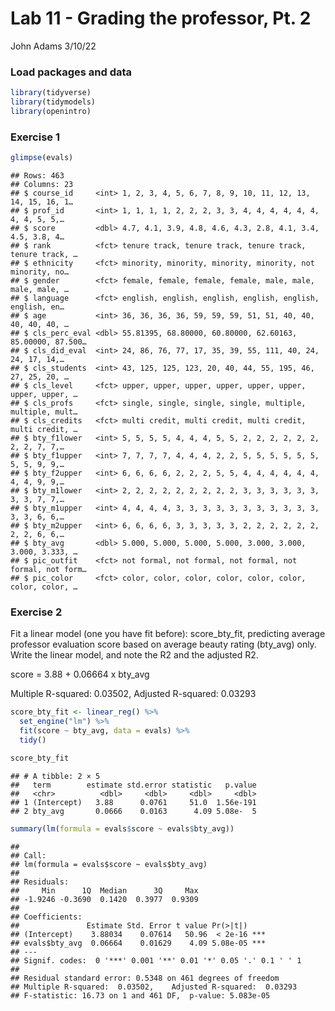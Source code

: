 Lab 11 - Grading the professor, Pt. 2
================
John Adams
3/10/22

### Load packages and data

``` r
library(tidyverse) 
library(tidymodels)
library(openintro)
```

### Exercise 1

``` r
glimpse(evals)
```

    ## Rows: 463
    ## Columns: 23
    ## $ course_id     <int> 1, 2, 3, 4, 5, 6, 7, 8, 9, 10, 11, 12, 13, 14, 15, 16, 1…
    ## $ prof_id       <int> 1, 1, 1, 1, 2, 2, 2, 3, 3, 4, 4, 4, 4, 4, 4, 4, 4, 5, 5,…
    ## $ score         <dbl> 4.7, 4.1, 3.9, 4.8, 4.6, 4.3, 2.8, 4.1, 3.4, 4.5, 3.8, 4…
    ## $ rank          <fct> tenure track, tenure track, tenure track, tenure track, …
    ## $ ethnicity     <fct> minority, minority, minority, minority, not minority, no…
    ## $ gender        <fct> female, female, female, female, male, male, male, male, …
    ## $ language      <fct> english, english, english, english, english, english, en…
    ## $ age           <int> 36, 36, 36, 36, 59, 59, 59, 51, 51, 40, 40, 40, 40, 40, …
    ## $ cls_perc_eval <dbl> 55.81395, 68.80000, 60.80000, 62.60163, 85.00000, 87.500…
    ## $ cls_did_eval  <int> 24, 86, 76, 77, 17, 35, 39, 55, 111, 40, 24, 24, 17, 14,…
    ## $ cls_students  <int> 43, 125, 125, 123, 20, 40, 44, 55, 195, 46, 27, 25, 20, …
    ## $ cls_level     <fct> upper, upper, upper, upper, upper, upper, upper, upper, …
    ## $ cls_profs     <fct> single, single, single, single, multiple, multiple, mult…
    ## $ cls_credits   <fct> multi credit, multi credit, multi credit, multi credit, …
    ## $ bty_f1lower   <int> 5, 5, 5, 5, 4, 4, 4, 5, 5, 2, 2, 2, 2, 2, 2, 2, 2, 7, 7,…
    ## $ bty_f1upper   <int> 7, 7, 7, 7, 4, 4, 4, 2, 2, 5, 5, 5, 5, 5, 5, 5, 5, 9, 9,…
    ## $ bty_f2upper   <int> 6, 6, 6, 6, 2, 2, 2, 5, 5, 4, 4, 4, 4, 4, 4, 4, 4, 9, 9,…
    ## $ bty_m1lower   <int> 2, 2, 2, 2, 2, 2, 2, 2, 2, 3, 3, 3, 3, 3, 3, 3, 3, 7, 7,…
    ## $ bty_m1upper   <int> 4, 4, 4, 4, 3, 3, 3, 3, 3, 3, 3, 3, 3, 3, 3, 3, 3, 6, 6,…
    ## $ bty_m2upper   <int> 6, 6, 6, 6, 3, 3, 3, 3, 3, 2, 2, 2, 2, 2, 2, 2, 2, 6, 6,…
    ## $ bty_avg       <dbl> 5.000, 5.000, 5.000, 5.000, 3.000, 3.000, 3.000, 3.333, …
    ## $ pic_outfit    <fct> not formal, not formal, not formal, not formal, not form…
    ## $ pic_color     <fct> color, color, color, color, color, color, color, color, …

### Exercise 2

Fit a linear model (one you have fit before): score_bty_fit, predicting
average professor evaluation score based on average beauty rating
(bty_avg) only. Write the linear model, and note the R2 and the adjusted
R2.

score = 3.88 + 0.06664 x bty_avg

Multiple R-squared: 0.03502, Adjusted R-squared: 0.03293

``` r
score_bty_fit <- linear_reg() %>%
  set_engine("lm") %>%
  fit(score ~ bty_avg, data = evals) %>%
  tidy()

score_bty_fit
```

    ## # A tibble: 2 × 5
    ##   term        estimate std.error statistic   p.value
    ##   <chr>          <dbl>     <dbl>     <dbl>     <dbl>
    ## 1 (Intercept)   3.88      0.0761     51.0  1.56e-191
    ## 2 bty_avg       0.0666    0.0163      4.09 5.08e-  5

``` r
summary(lm(formula = evals$score ~ evals$bty_avg))
```

    ## 
    ## Call:
    ## lm(formula = evals$score ~ evals$bty_avg)
    ## 
    ## Residuals:
    ##     Min      1Q  Median      3Q     Max 
    ## -1.9246 -0.3690  0.1420  0.3977  0.9309 
    ## 
    ## Coefficients:
    ##               Estimate Std. Error t value Pr(>|t|)    
    ## (Intercept)    3.88034    0.07614   50.96  < 2e-16 ***
    ## evals$bty_avg  0.06664    0.01629    4.09 5.08e-05 ***
    ## ---
    ## Signif. codes:  0 '***' 0.001 '**' 0.01 '*' 0.05 '.' 0.1 ' ' 1
    ## 
    ## Residual standard error: 0.5348 on 461 degrees of freedom
    ## Multiple R-squared:  0.03502,    Adjusted R-squared:  0.03293 
    ## F-statistic: 16.73 on 1 and 461 DF,  p-value: 5.083e-05

